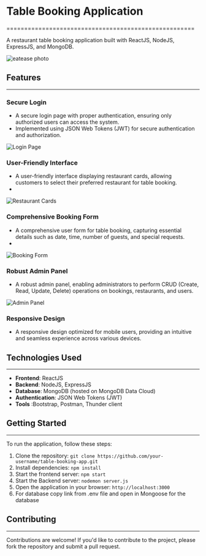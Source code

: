 

# Table Booking Application
=====================================================

A restaurant table booking application built with ReactJS, NodeJS, ExpressJS, and MongoDB.

![eatease photo](https://github.com/Tusharpal353/Eatease/assets/93274939/1de1d560-7b2a-4bf9-af43-1e3c73efc573)

## Features
-----------

### Secure Login

* A secure login page with proper authentication, ensuring only authorized users can access the system.
* Implemented using JSON Web Tokens (JWT) for secure authentication and authorization.

![Login Page](https://github.com/Tusharpal353/Eatease/assets/93274939/159a12ef-01c8-47d4-8abb-cb929be72970)

### User-Friendly Interface

* A user-friendly interface displaying restaurant cards, allowing customers to select their preferred restaurant for table booking.
* 
![Restaurant Cards](https://github.com/Tusharpal353/Eatease/assets/93274939/a438a063-8080-4056-95e3-2fbeb38f4bf0)


### Comprehensive Booking Form

* A comprehensive user form for table booking, capturing essential details such as date, time, number of guests, and special requests.
* 
![Booking Form](https://github.com/Tusharpal353/Eatease/assets/93274939/01b728b1-52f4-4ff4-9645-90cd220010b7)

### Robust Admin Panel

* A robust admin panel, enabling administrators to perform CRUD (Create, Read, Update, Delete) operations on bookings, restaurants, and users.

![Admin Panel](https://github.com/Tusharpal353/Eatease/assets/93274939/b696ceeb-eeff-4485-b9b6-022d6c944372)

### Responsive Design

* A responsive design optimized for mobile users, providing an intuitive and seamless experience across various devices.


## Technologies Used
--------------------

* **Frontend**: ReactJS
* **Backend**: NodeJS, ExpressJS
* **Database**: MongoDB (hosted on MongoDB Data Cloud)
* **Authentication**: JSON Web Tokens (JWT)
* **Tools** :Bootstrap, Postman, Thunder client

## Getting Started
---------------

To run the application, follow these steps:

1. Clone the repository: `git clone https://github.com/your-username/table-booking-app.git`
2. Install dependencies: `npm install`
3. Start the frontend server: `npm start`
4. Start the Backend server: `nodemon server.js`
5. Open the application in your browser: `http://localhost:3000`
6. For database copy link from .env file and open in Mongoose for the database

## Contributing
------------

Contributions are welcome! If you'd like to contribute to the project, please fork the repository and submit a pull request.
